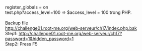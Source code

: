 register_globals = on<br/>
test.php?access_level=100 => $access_level = 100 trong PHP.<br/>
<br/>
Backup file<br/>
http://challenge01.root-me.org/web-serveur/ch17/index.php.bak
<br/>
Step1: http://challenge01.root-me.org/web-serveur/ch17?password=1&hidden_password=1</br>
Step2: Press F5
